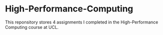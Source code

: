 # High-Performance-Computing
This reponsitory stores 4 assignments I completed in the High-Performance Computing course at UCL.
